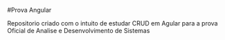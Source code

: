 #Prova Angular

Repositorio criado com o intuito de estudar CRUD em Agular para a prova Oficial de Analise e Desenvolvimento de Sistemas
